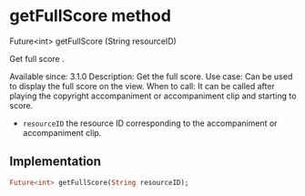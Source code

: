 


# getFullScore method








Future&lt;int> getFullScore
(String resourceID)





<p>Get full score .</p>
<p>Available since: 3.1.0
Description: Get the full score.
Use case: Can be used to display the full score on the view.
When to call: It can be called after playing the copyright accompaniment or accompaniment clip and starting to score.</p>
<ul>
<li><code>resourceID</code> the resource ID corresponding to the accompaniment or accompaniment clip.</li>
</ul>



## Implementation

```dart
Future<int> getFullScore(String resourceID);
```







